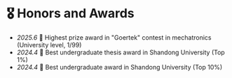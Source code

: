 # 🎖 Honors and Awards
- *2025.6* 🎉 Highest prize award in "Goertek" contest in mechatronics (University level, 1/99)
- *2024.4* 🎉 Best undergraduate thesis award in Shandong University (Top 1%)
- *2024.4* 🎉 Best undergraduate award in Shandong University (Top 10%)

